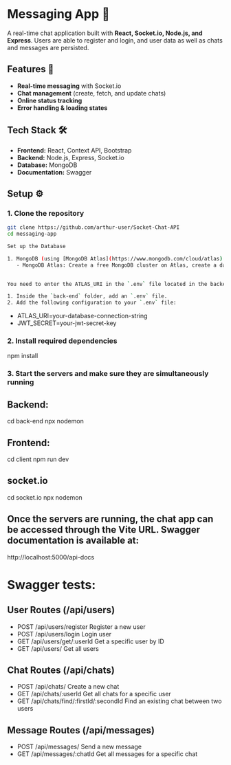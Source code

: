 # Messaging App 💬

A real-time chat application built with **React, Socket.io, Node.js, and Express**. Users are able to register and login, and user data as well as chats and messages are persisted.

## Features 🚀
- **Real-time messaging** with Socket.io
- **Chat management** (create, fetch, and update chats)
- **Online status tracking**
- **Error handling & loading states**

## Tech Stack 🛠️
- **Frontend:** React, Context API, Bootstrap
- **Backend:** Node.js, Express, Socket.io
- **Database:** MongoDB
- **Documentation:** Swagger

## Setup ⚙️


### **1. Clone the repository**
```sh
git clone https://github.com/arthur-user/Socket-Chat-API
cd messaging-app

Set up the Database

1. MongoDB (using [MongoDB Atlas](https://www.mongodb.com/cloud/atlas) for cloud DB or a local MongoDB setup):
   - MongoDB Atlas: Create a free MongoDB cluster on Atlas, create a database, and note down the connection string (this will be used in the next step).

   
You need to enter the ATLAS_URI in the `.env` file located in the backend directory.

1. Inside the `back-end` folder, add an `.env` file.
2. Add the following configuration to your `.env` file:
   ```
   - ATLAS_URI=your-database-connection-string
   - JWT_SECRET=your-jwt-secret-key
### **2. Install required dependencies**
npm install

### **3. Start the servers and make sure they are simultaneously running**

## Backend:

cd back-end
npx nodemon

## Frontend:

cd client
npm run dev

## socket.io

cd socket.io
npx nodemon




## Once the servers are running, the chat app can be accessed through the Vite URL. Swagger documentation is available at:

http://localhost:5000/api-docs


# Swagger tests:

## User Routes (/api/users)
- POST	/api/users/register	Register a new user
- POST	/api/users/login	Login user
- GET	/api/users/get/:userId	Get a specific user by ID
- GET	/api/users/	Get all users

## Chat Routes (/api/chats)
- POST	/api/chats/	Create a new chat
- GET	/api/chats/:userId	Get all chats for a specific user
- GET	/api/chats/find/:firstId/:secondId	Find an existing chat between two users

## Message Routes (/api/messages)

- POST	/api/messages/	Send a new message
- GET	/api/messages/:chatId	Get all messages for a specific chat
